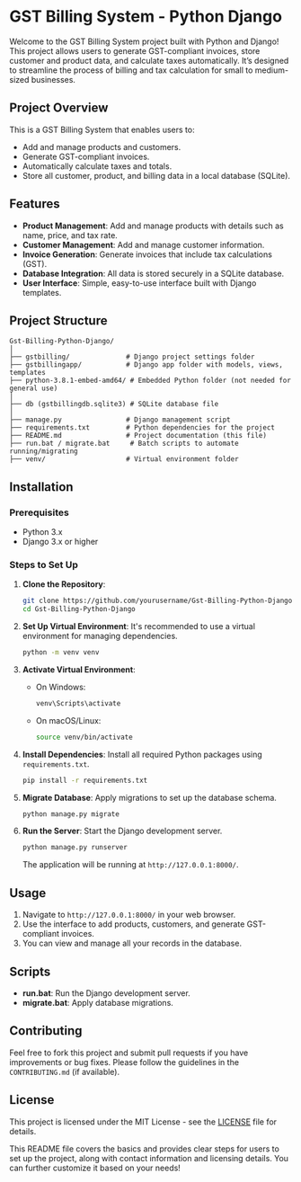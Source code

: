
# GST Billing System - Python Django

Welcome to the GST Billing System project built with Python and Django! This project allows users to generate GST-compliant invoices, store customer and product data, and calculate taxes automatically. It’s designed to streamline the process of billing and tax calculation for small to medium-sized businesses.

## Project Overview

This is a GST Billing System that enables users to:
- Add and manage products and customers.
- Generate GST-compliant invoices.
- Automatically calculate taxes and totals.
- Store all customer, product, and billing data in a local database (SQLite).

## Features

- **Product Management**: Add and manage products with details such as name, price, and tax rate.
- **Customer Management**: Add and manage customer information.
- **Invoice Generation**: Generate invoices that include tax calculations (GST).
- **Database Integration**: All data is stored securely in a SQLite database.
- **User Interface**: Simple, easy-to-use interface built with Django templates.

## Project Structure

```
Gst-Billing-Python-Django/
│
├── gstbilling/              # Django project settings folder
├── gstbillingapp/           # Django app folder with models, views, templates
├── python-3.8.1-embed-amd64/ # Embedded Python folder (not needed for general use)
│
├── db (gstbillingdb.sqlite3) # SQLite database file
│
├── manage.py                # Django management script
├── requirements.txt         # Python dependencies for the project
├── README.md                # Project documentation (this file)
├── run.bat / migrate.bat     # Batch scripts to automate running/migrating
├── venv/                    # Virtual environment folder
```

## Installation

### Prerequisites
- Python 3.x
- Django 3.x or higher

### Steps to Set Up

1. **Clone the Repository**:
   ```bash
   git clone https://github.com/yourusername/Gst-Billing-Python-Django.git
   cd Gst-Billing-Python-Django
   ```

2. **Set Up Virtual Environment**:
   It's recommended to use a virtual environment for managing dependencies.
   ```bash
   python -m venv venv
   ```

3. **Activate Virtual Environment**:
   - On Windows:
     ```bash
     venv\Scripts\activate
     ```
   - On macOS/Linux:
     ```bash
     source venv/bin/activate
     ```

4. **Install Dependencies**:
   Install all required Python packages using `requirements.txt`.
   ```bash
   pip install -r requirements.txt
   ```

5. **Migrate Database**:
   Apply migrations to set up the database schema.
   ```bash
   python manage.py migrate
   ```

6. **Run the Server**:
   Start the Django development server.
   ```bash
   python manage.py runserver
   ```
   The application will be running at `http://127.0.0.1:8000/`.

## Usage

1. Navigate to `http://127.0.0.1:8000/` in your web browser.
2. Use the interface to add products, customers, and generate GST-compliant invoices.
3. You can view and manage all your records in the database.

## Scripts

- **run.bat**: Run the Django development server.
- **migrate.bat**: Apply database migrations.

## Contributing

Feel free to fork this project and submit pull requests if you have improvements or bug fixes. Please follow the guidelines in the `CONTRIBUTING.md` (if available).

## License

This project is licensed under the MIT License - see the [LICENSE](LICENSE) file for details.



This README file covers the basics and provides clear steps for users to set up the project, along with contact information and licensing details. You can further customize it based on your needs!
